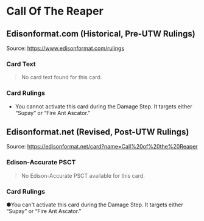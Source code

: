 # Call Of The Reaper

## Edisonformat.com (Historical, Pre-UTW Rulings)

Source: https://www.edisonformat.com/rulings

### Card Text

> No card text found for this card.

### Card Rulings

*   You cannot activate this card during the Damage Step. It targets either “Supay” or “Fire Ant Ascator.”

## Edisonformat.net (Revised, Post-UTW Rulings)

Source: https://edisonformat.net/card?name=Call%20of%20the%20Reaper

### Edison-Accurate PSCT

> No Edison-Accurate PSCT available for this card.

### Card Rulings

●You can't activate this card during the Damage Step. It targets either “Supay” or “Fire Ant Ascator.”
            